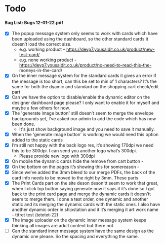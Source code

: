 # Todo

#### Bug List: Bugs 12-01-22.pdf

- [x] The popup message system only seems to work with cards which have been uploaded using the dashboard, so the other
  standard cards it doesn’t load the correct size.
    - e.g. working product – https://devp7.yousaidit.co.uk/product/new-test-card/
    - e.g. none working product - https://devp7.yousaidit.co.uk/product/no-need-to-read-this-the-
      moneys-in-the-card/
- [x] On the inner message system for the standard cards it gives an error if the message is too
  short, can this be set to min of 1 characters? It’s the same for both the dyamic and standard
  on the shopping cart check/edit part
- [x] Can we have the option to disable/enable the dynamic editor on the designer dashboard page
  please? I only want to enable it for myself and maybe a few others for now.
- [x] The 'generate image button' still doesn’t seem to merge the envelope backgrounds yet, I’ve
  asked our admin to add the code which has now been done.
  - It's just show background image and you need to save it manually.
- [x] When the 'generate image button' is working we would need this option added to the static
  cards
- [x] I’m still not happy with the back logo res, it’s showing 170dpi we need this to be 300dpi. I can send you another logo what’s 300dpi.
	- Please provide new logo with 300dpi
- [x] On mobile the dynamic cards hide the remove from cart button -
- [x] On the bottom on the pages it’s showing this for somereason -
- [x] Since we’ve added the 3mm bleed to our merge PDFs, the back of the card info needs to be
  moved to the right by 3mm. These parts
- [x] The Print Cards part on the site deson   deson’tt seem to work that great, when I click top button
  saying generate now it says it   it’s done so I got back to the print card page and merge the
  dynamic cards it doesn’tt seem to merge them.
  I done a test order, one dynamic and another static and its merging the dynamic cards with
  the static ones.
  I also have another dynamic order in shipstation and it   it’s merging it art work name - tttret   test (tetetet-22)
- [x] The image uploader on the dynamic inner message system keeps thinking all images are adult content but there not.
- [ ] Can the standard inner message system have the same design as the dynamic one please. So
  the spacing and everything the same.
